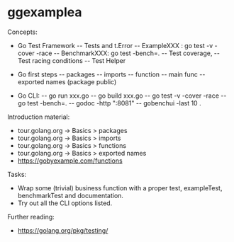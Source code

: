 # ggexamplea

Concepts:

  - Go Test Framework
  -- Tests and t.Error
  -- ExampleXXX : go test -v -cover -race
  -- BenchmarkXXX: go test -bench=.
  -- Test coverage, 
  -- Test racing conditions
  -- Test Helper

  - Go first steps
  -- packages
  -- imports
  -- function
  -- main func
  -- exported names (package public)

  - Go CLI:
  -- go run xxx.go
  -- go build xxx.go
  -- go test -v -cover -race
  -- go test -bench=.
  -- godoc -http ":8081"
  -- gobenchui -last 10 .

  Introduction material:
  - tour.golang.org -> Basics  > packages
  - tour.golang.org -> Basics  > imports
  - tour.golang.org -> Basics  > functions
  - tour.golang.org -> Basics  > exported names
  - https://gobyexample.com/functions

Tasks:
- Wrap some (trivial) business function with a proper test, exampleTest, benchmarkTest and documentation.
- Try out all the CLI options listed.

 Further reading:

  - https://golang.org/pkg/testing/